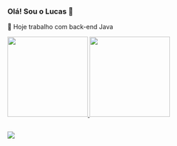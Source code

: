 ### Olá! Sou o Lucas 👋
 🔭 Hoje trabalho com back-end Java
<!--
**Accaciol/Accaciol** is a ✨ _special_ ✨ repository because its `README.md` (this file) appears on your GitHub profile.

Here are some ideas to get you started:

-
-->
<div>
  <a href="https://github.com/Accaciol">
  <img height="180em" src="https://github-readme-stats.vercel.app/api?username=Accaciol&show_icons=true&theme=dracula&include_all_commits=true&count_private=true"/>
  <img height="180em" src="https://github-readme-stats.vercel.app/api/top-langs/?username=Accaciol&layout=compact&langs_count=7&theme=dracula"/>
</div>
  
  ## 
<div>  
  <a href="https://www.linkedin.com/in/lucas-accacio-8705a695" target="_blank"><img src="https://img.shields.io/badge/-LinkedIn-%230077B5?style=for-the-badge&logo=linkedin&logoColor=white" target="_blank"></a> 
</div>
  
